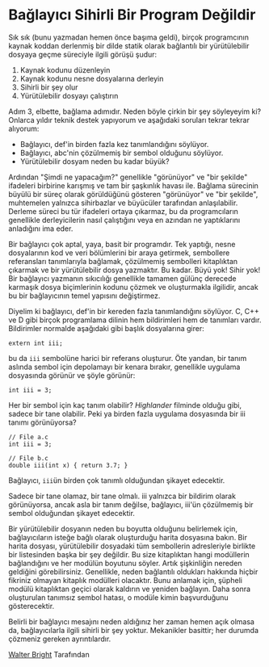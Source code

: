 # Bağlayıcı Sihirli Bir Program Değildir

Sık sık (bunu yazmadan hemen önce başıma geldi), birçok programcının kaynak koddan derlenmiş bir dilde statik olarak bağlantılı bir yürütülebilir dosyaya geçme süreciyle ilgili görüşü şudur:

1. Kaynak kodunu düzenleyin
2. Kaynak kodunu nesne dosyalarına derleyin
3. Sihirli bir şey olur
4. Yürütülebilir dosyayı çalıştırın

Adım 3, elbette, bağlama adımıdır. Neden böyle çirkin bir şey söyleyeyim ki? Onlarca yıldır teknik destek yapıyorum ve aşağıdaki soruları tekrar tekrar alıyorum:

- Bağlayıcı, def'in birden fazla kez tanımlandığını söylüyor.
- Bağlayıcı, abc'nin çözülmemiş bir sembol olduğunu söylüyor.
- Yürütülebilir dosyam neden bu kadar büyük?

Ardından "Şimdi ne yapacağım?" genellikle "görünüyor" ve "bir şekilde" ifadeleri birbirine karışmış ve tam bir şaşkınlık havası ile. Bağlama sürecinin büyülü bir süreç olarak görüldüğünü gösteren "görünüyor" ve "bir şekilde", muhtemelen yalnızca sihirbazlar ve büyücüler tarafından anlaşılabilir. Derleme süreci bu tür ifadeleri ortaya çıkarmaz, bu da programcıların genellikle derleyicilerin nasıl çalıştığını veya en azından ne yaptıklarını anladığını ima eder.

Bir bağlayıcı çok aptal, yaya, basit bir programdır. Tek yaptığı, nesne dosyalarının kod ve veri bölümlerini bir araya getirmek, sembollere referansları tanımlarıyla bağlamak, çözülmemiş sembolleri kitaplıktan çıkarmak ve bir yürütülebilir dosya yazmaktır. Bu kadar. Büyü yok! Sihir yok! Bir bağlayıcı yazmanın sıkıcılığı genellikle tamamen gülünç derecede karmaşık dosya biçimlerinin kodunu çözmek ve oluşturmakla ilgilidir, ancak bu bir bağlayıcının temel yapısını değiştirmez.

Diyelim ki bağlayıcı, def'in bir kereden fazla tanımlandığını söylüyor. C, C++ ve D gibi birçok programlama dilinin hem bildirimleri hem de tanımları vardır. Bildirimler normalde aşağıdaki gibi başlık dosyalarına girer:

```
extern int iii;
```

bu da `iii` sembolüne harici bir referans oluşturur. Öte yandan, bir tanım aslında sembol için depolamayı bir kenara bırakır, genellikle uygulama dosyasında görünür ve şöyle görünür:

```
int iii = 3;
```

Her bir sembol için kaç tanım olabilir? *Highlander* filminde olduğu gibi, sadece bir tane olabilir. Peki ya birden fazla uygulama dosyasında bir iii tanımı görünüyorsa?

```
// File a.c
int iii = 3;
```

```
// File b.c
double iii(int x) { return 3.7; }
```

Bağlayıcı, `iii`ün birden çok tanımlı olduğundan şikayet edecektir.

Sadece bir tane olamaz, bir tane olmalı. iii yalnızca bir bildirim olarak görünüyorsa, ancak asla bir tanım değilse, bağlayıcı, iii'ün çözülmemiş bir sembol olduğundan şikayet edecektir.

Bir yürütülebilir dosyanın neden bu boyutta olduğunu belirlemek için, bağlayıcıların isteğe bağlı olarak oluşturduğu harita dosyasına bakın. Bir harita dosyası, yürütülebilir dosyadaki tüm sembollerin adresleriyle birlikte bir listesinden başka bir şey değildir. Bu size kitaplıktan hangi modüllerin bağlandığını ve her modülün boyutunu söyler. Artık şişkinliğin nereden geldiğini görebilirsiniz. Genellikle, neden bağlantılı oldukları hakkında hiçbir fikriniz olmayan kitaplık modülleri olacaktır. Bunu anlamak için, şüpheli modülü kitaplıktan geçici olarak kaldırın ve yeniden bağlayın. Daha sonra oluşturulan tanımsız sembol hatası, o modüle kimin başvurduğunu gösterecektir.

Belirli bir bağlayıcı mesajını neden aldığınız her zaman hemen açık olmasa da, bağlayıcılarla ilgili sihirli bir şey yoktur. Mekanikler basittir; her durumda çözmeniz gereken ayrıntılardır.

[Walter Bright](http://creativecommons.org/licenses/by/3.0/us/) Tarafından